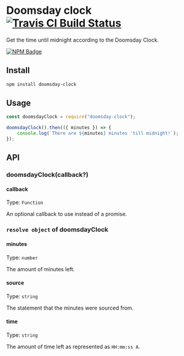# Doomsday clock [![Travis CI Build Status](https://img.shields.io/travis/com/Richienb/doomsday-clock/master.svg?style=for-the-badge)](https://travis-ci.com/Richienb/doomsday-clock)

Get the time until midnight according to the Doomsday Clock.

[![NPM Badge](https://nodei.co/npm/doomsday-clock.png)](https://npmjs.com/package/doomsday-clock)

## Install

```sh
npm install doomsday-clock
```

## Usage

```js
const doomsdayClock = require("doomsday-clock");

doomsdayClock().then(({ minutes }) => {
    console.log(`There are ${minutes} minutes 'till midnight!`);
});
```

## API

### doomsdayClock(callback?)

#### callback

Type: `Function`

An optional callback to use instead of a promise.

### `resolve object` of doomsdayClock

#### minutes

Type: `number`

The amount of minutes left.

#### source

Type: `string`

The statement that the minutes were sourced from.

#### time

Type: `string`

The amount of time left as represented as `HH:mm:ss A`.
